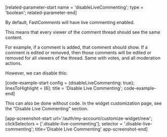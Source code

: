 [related-parameter-start name = 'disableLiveCommenting'; type = 'boolean'; related-parameter-end]

By default, FastComments will have live commenting enabled.

This means that every viewer of the comment thread should see the same content.

For example, if a comment is added, that comment should show. If a comment is edited or removed,
then those comments will be edited or removed for all viewers of the thread. Same with votes, and all moderation actions.

However, we can disable this:

[code-example-start config = {disableLiveCommenting: true}; linesToHighlight = [6]; title = 'Disable Live Commenting'; code-example-end]

This can also be done without code. In the widget customization page, see the "Disable Live Commenting" section.

[app-screenshot-start url='/auth/my-account/customize-widget/new'; clickSelectors = ['.disable-live-commenting']; selector = '.disable-live-commenting'; title='Disable Live Commenting' app-screenshot-end]
